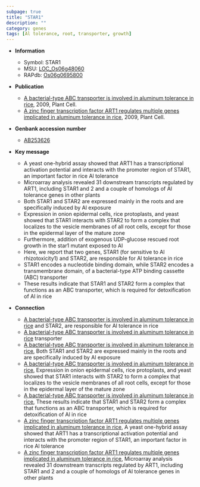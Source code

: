 ```yaml
---
subpage: true
title: "STAR1"
description: ""
category: genes
tags: [Al tolerance, root, transporter, growth]
---
```


* **Information**  
    + Symbol: STAR1  
    + MSU: [LOC_Os06g48060](http://rice.plantbiology.msu.edu/cgi-bin/ORF_infopage.cgi?orf=LOC_Os06g48060)  
    + RAPdb: [Os06g0695800](http://rapdb.dna.affrc.go.jp/viewer/gbrowse_details/irgsp1?name=Os06g0695800)  

* **Publication**  
    + [A bacterial-type ABC transporter is involved in aluminum tolerance in rice](http://www.ncbi.nlm.nih.gov/pubmed?term=A+bacterial-type+ABC+transporter+is+involved+in+aluminum+tolerance+in+rice%5BTitle%5D), 2009, Plant Cell.
    + [A zinc finger transcription factor ART1 regulates multiple genes implicated in aluminum tolerance in rice](http://www.ncbi.nlm.nih.gov/pubmed?term=A+zinc+finger+transcription+factor+ART1+regulates+multiple+genes+implicated+in+aluminum+tolerance+in+rice%5BTitle%5D), 2009, Plant Cell.

* **Genbank accession number**  
    + [AB253626](http://www.ncbi.nlm.nih.gov/nuccore/AB253626)

* **Key message**  
    + A yeast one-hybrid assay showed that ART1 has a transcriptional activation potential and interacts with the promoter region of STAR1, an important factor in rice Al tolerance
    + Microarray analysis revealed 31 downstream transcripts regulated by ART1, including STAR1 and 2 and a couple of homologs of Al tolerance genes in other plants
    + Both STAR1 and STAR2 are expressed mainly in the roots and are specifically induced by Al exposure
    + Expression in onion epidermal cells, rice protoplasts, and yeast showed that STAR1 interacts with STAR2 to form a complex that localizes to the vesicle membranes of all root cells, except for those in the epidermal layer of the mature zone
    + Furthermore, addition of exogenous UDP-glucose rescued root growth in the star1 mutant exposed to Al
    + Here, we report that two genes, STAR1 (for sensitive to Al rhizotoxicity1) and STAR2, are responsible for Al tolerance in rice
    + STAR1 encodes a nucleotide binding domain, while STAR2 encodes a transmembrane domain, of a bacterial-type ATP binding cassette (ABC) transporter
    + These results indicate that STAR1 and STAR2 form a complex that functions as an ABC transporter, which is required for detoxification of Al in rice

* **Connection**  
    + [A bacterial-type ABC transporter is involved in aluminum tolerance in rice](for+sensitive+to+Al+rhizotoxicity1) and STAR2, are responsible for Al tolerance in rice
    + [A bacterial-type ABC transporter is involved in aluminum tolerance in rice](ABC) transporter
    + [A bacterial-type ABC transporter is involved in aluminum tolerance in rice](http://www.ncbi.nlm.nih.gov/pubmed?term=A+bacterial-type+ABC+transporter+is+involved+in+aluminum+tolerance+in+rice%5BTitle%5D), Both STAR1 and STAR2 are expressed mainly in the roots and are specifically induced by Al exposure
    + [A bacterial-type ABC transporter is involved in aluminum tolerance in rice](http://www.ncbi.nlm.nih.gov/pubmed?term=A+bacterial-type+ABC+transporter+is+involved+in+aluminum+tolerance+in+rice%5BTitle%5D), Expression in onion epidermal cells, rice protoplasts, and yeast showed that STAR1 interacts with STAR2 to form a complex that localizes to the vesicle membranes of all root cells, except for those in the epidermal layer of the mature zone
    + [A bacterial-type ABC transporter is involved in aluminum tolerance in rice](http://www.ncbi.nlm.nih.gov/pubmed?term=A+bacterial-type+ABC+transporter+is+involved+in+aluminum+tolerance+in+rice%5BTitle%5D), These results indicate that STAR1 and STAR2 form a complex that functions as an ABC transporter, which is required for detoxification of Al in rice
    + [A zinc finger transcription factor ART1 regulates multiple genes implicated in aluminum tolerance in rice](http://www.ncbi.nlm.nih.gov/pubmed?term=A+zinc+finger+transcription+factor+ART1+regulates+multiple+genes+implicated+in+aluminum+tolerance+in+rice%5BTitle%5D), A yeast one-hybrid assay showed that ART1 has a transcriptional activation potential and interacts with the promoter region of STAR1, an important factor in rice Al tolerance
    + [A zinc finger transcription factor ART1 regulates multiple genes implicated in aluminum tolerance in rice](http://www.ncbi.nlm.nih.gov/pubmed?term=A+zinc+finger+transcription+factor+ART1+regulates+multiple+genes+implicated+in+aluminum+tolerance+in+rice%5BTitle%5D), Microarray analysis revealed 31 downstream transcripts regulated by ART1, including STAR1 and 2 and a couple of homologs of Al tolerance genes in other plants



